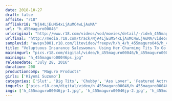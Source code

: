 ```yaml
---
date: 2018-10-27
draft: false
affsite: "r18"
afflinkr18: "NjA4LjEuMS4xLjAuMC4wLjAuMA"
url: "h_455maguro00046"
urloriginal: "http://www.r18.com/videos/vod/movies/detail/-/id=h_455maguro00046"
urlfinal: "http://media.r18.com/track/NjA4LjEuMS4xLjAuMC4wLjAuMA/videos/vod/movies/detail/-/id=h_455maguro00046"
samplevid: "awspv3001.r18.com/litevideo/freepv/h/h_4/h_455maguro046/h_455maguro046_dmb_w.mp4"
title: "Voluptuous Insurance Saleswoman. Using Her Charming Tits To Go Up The Career Ladder And Suddenly Turning Into A Slut As She Fucks A Black Man Kiyomi Suzumo"
mainimgurl: "pics.r18.com/digital/video/h_455maguro00046/h_455maguro00046ps.jpg"
mainimgs: "h_455maguro00046ps.jpg"
releasedate: "July 28, 2016"
duration: 200
productioncomp: "Maguro Products"
girls: ['Kiyomi Suzumo']
categories: ['Slut', 'Big Tits', 'Chubby', 'Ass Lover', 'Featured Actress']
imgurls: ['pics.r18.com/digital/video/h_455maguro00046/h_455maguro00046jp-1.jpg', 'pics.r18.com/digital/video/h_455maguro00046/h_455maguro00046jp-2.jpg', 'pics.r18.com/digital/video/h_455maguro00046/h_455maguro00046jp-3.jpg', 'pics.r18.com/digital/video/h_455maguro00046/h_455maguro00046jp-4.jpg', 'pics.r18.com/digital/video/h_455maguro00046/h_455maguro00046jp-5.jpg', 'pics.r18.com/digital/video/h_455maguro00046/h_455maguro00046jp-6.jpg', 'pics.r18.com/digital/video/h_455maguro00046/h_455maguro00046jp-7.jpg', 'pics.r18.com/digital/video/h_455maguro00046/h_455maguro00046jp-8.jpg', 'pics.r18.com/digital/video/h_455maguro00046/h_455maguro00046jp-9.jpg', 'pics.r18.com/digital/video/h_455maguro00046/h_455maguro00046jp-10.jpg', 'pics.r18.com/digital/video/h_455maguro00046/h_455maguro00046jp-11.jpg', 'pics.r18.com/digital/video/h_455maguro00046/h_455maguro00046jp-12.jpg', 'pics.r18.com/digital/video/h_455maguro00046/h_455maguro00046jp-13.jpg', 'pics.r18.com/digital/video/h_455maguro00046/h_455maguro00046jp-14.jpg', 'pics.r18.com/digital/video/h_455maguro00046/h_455maguro00046jp-15.jpg', 'pics.r18.com/digital/video/h_455maguro00046/h_455maguro00046jp-16.jpg', 'pics.r18.com/digital/video/h_455maguro00046/h_455maguro00046jp-17.jpg', 'pics.r18.com/digital/video/h_455maguro00046/h_455maguro00046jp-18.jpg', 'pics.r18.com/digital/video/h_455maguro00046/h_455maguro00046jp-19.jpg', 'pics.r18.com/digital/video/h_455maguro00046/h_455maguro00046jp-20.jpg']
imgs: ['h_455maguro00046jp-1.jpg', 'h_455maguro00046jp-2.jpg', 'h_455maguro00046jp-3.jpg', 'h_455maguro00046jp-4.jpg', 'h_455maguro00046jp-5.jpg', 'h_455maguro00046jp-6.jpg', 'h_455maguro00046jp-7.jpg', 'h_455maguro00046jp-8.jpg', 'h_455maguro00046jp-9.jpg', 'h_455maguro00046jp-10.jpg', 'h_455maguro00046jp-11.jpg', 'h_455maguro00046jp-12.jpg', 'h_455maguro00046jp-13.jpg', 'h_455maguro00046jp-14.jpg', 'h_455maguro00046jp-15.jpg', 'h_455maguro00046jp-16.jpg', 'h_455maguro00046jp-17.jpg', 'h_455maguro00046jp-18.jpg', 'h_455maguro00046jp-19.jpg', 'h_455maguro00046jp-20.jpg']
---
```

